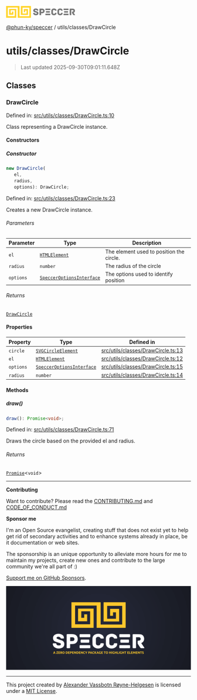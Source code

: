<div><img alt="SPECCER logo" src="https://raw.githubusercontent.com/phun-ky/speccer/main/public/logo-speccer-horizontal-colored-package.svg?raw=true" style="max-height:32px;"/></div>

[@phun-ky/speccer](../../README.md) / utils/classes/DrawCircle

# utils/classes/DrawCircle

> Last updated 2025-09-30T09:01:11.648Z

## Classes

### DrawCircle

Defined in:
[src/utils/classes/DrawCircle.ts:10](https://github.com/phun-ky/speccer/blob/main/src/utils/classes/DrawCircle.ts#L10)

Class representing a DrawCircle instance.

#### Constructors

##### Constructor

```ts
new DrawCircle(
   el,
   radius,
   options): DrawCircle;
```

Defined in:
[src/utils/classes/DrawCircle.ts:23](https://github.com/phun-ky/speccer/blob/main/src/utils/classes/DrawCircle.ts#L23)

Creates a new DrawCircle instance.

###### Parameters

| Parameter | Type                                                                        | Description                              |
| --------- | --------------------------------------------------------------------------- | ---------------------------------------- |
| `el`      | [`HTMLElement`](https://developer.mozilla.org/docs/Web/API/HTMLElement)     | The element used to position the circle. |
| `radius`  | `number`                                                                    | The radius of the circle                 |
| `options` | [`SpeccerOptionsInterface`](../../types/speccer.md#specceroptionsinterface) | The options used to identify position    |

###### Returns

[`DrawCircle`](#drawcircle)

#### Properties

| Property                       | Type                                                                              | Defined in                                                                                                             |
| ------------------------------ | --------------------------------------------------------------------------------- | ---------------------------------------------------------------------------------------------------------------------- |
| <a id="circle"></a> `circle`   | [`SVGCircleElement`](https://developer.mozilla.org/docs/Web/API/SVGCircleElement) | [src/utils/classes/DrawCircle.ts:13](https://github.com/phun-ky/speccer/blob/main/src/utils/classes/DrawCircle.ts#L13) |
| <a id="el"></a> `el`           | [`HTMLElement`](https://developer.mozilla.org/docs/Web/API/HTMLElement)           | [src/utils/classes/DrawCircle.ts:12](https://github.com/phun-ky/speccer/blob/main/src/utils/classes/DrawCircle.ts#L12) |
| <a id="options"></a> `options` | [`SpeccerOptionsInterface`](../../types/speccer.md#specceroptionsinterface)       | [src/utils/classes/DrawCircle.ts:15](https://github.com/phun-ky/speccer/blob/main/src/utils/classes/DrawCircle.ts#L15) |
| <a id="radius"></a> `radius`   | `number`                                                                          | [src/utils/classes/DrawCircle.ts:14](https://github.com/phun-ky/speccer/blob/main/src/utils/classes/DrawCircle.ts#L14) |

#### Methods

##### draw()

```ts
draw(): Promise<void>;
```

Defined in:
[src/utils/classes/DrawCircle.ts:71](https://github.com/phun-ky/speccer/blob/main/src/utils/classes/DrawCircle.ts#L71)

Draws the circle based on the provided el and radius.

###### Returns

[`Promise`](https://developer.mozilla.org/docs/Web/JavaScript/Reference/Global_Objects/Promise)<`void`>

---

**Contributing**

Want to contribute? Please read the
[CONTRIBUTING.md](https://github.com/phun-ky/speccer/blob/main/CONTRIBUTING.md)
and
[CODE_OF_CONDUCT.md](https://github.com/phun-ky/speccer/blob/main/CODE_OF_CONDUCT.md)

**Sponsor me**

I'm an Open Source evangelist, creating stuff that does not exist yet to help
get rid of secondary activities and to enhance systems already in place, be it
documentation or web sites.

The sponsorship is an unique opportunity to alleviate more hours for me to
maintain my projects, create new ones and contribute to the large community
we're all part of :)

[Support me on GitHub Sponsors](https://github.com/sponsors/phun-ky).

![Speccer banner, with logo and slogan: A zero dependency package to annotate or highlight elements](https://github.com/phun-ky/speccer/blob/main/public/speccer-banner.png?raw=true)

---

This project created by [Alexander Vassbotn Røyne-Helgesen](http://phun-ky.net)
is licensed under a [MIT License](https://choosealicense.com/licenses/mit/).
